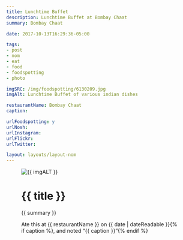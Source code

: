 ```yaml
---
title: Lunchtime Buffet
description: Lunchtime Buffet at Bombay Chaat
summary: Bombay Chaat

date: 2017-10-13T16:29:36-05:00

tags:
- post
- nom
- eat
- food
- foodspotting
- photo

imgSRC: /img/foodspotting/6130209.jpg
imgAlt: Lunchtime Buffet of various indian dishes

restaurantName: Bombay Chaat
caption:

urlFoodspotting: y
urlNosh:
urlInstagram:
urlFlickr:
urlTwitter:

layout: layouts/layout-nom
---
```

<figure class="nom">
	<img class="u-photo img-border" src="{{ imgSRC }}" alt="{{ imgALT }}">
	<figcaption>
		<h1 class="title p-name">{{ title }}</h1>
		<p class="summary">{{ summary }}</p>
		<p>Ate this at {{ restaurantName }} on <time class="dt-published" datetime="{{ date | dateIso }}">{{ date | dateReadable }}</time>{% if caption %}, and noted <q class="caption">{{ caption }}</q>{% endif %}
	</figcaption>
</figure>